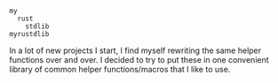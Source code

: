 ```
my
  rust
    stdlib
myrustdlib
```

In a lot of new projects I start, I find myself rewriting the same helper functions over and over. I decided to try to put these in one convenient library of common helper functions/macros that I like to use.
